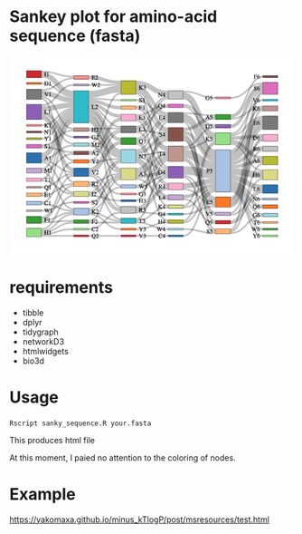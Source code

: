 # Sankey plot for amino-acid sequence (fasta)

![Example plot](https://github.com/yakomaxa/sanky_sequence/blob/main/example.png "example")

# requirements 

* tibble
* dplyr
* tidygraph
* networkD3
* htmlwidgets
* bio3d

# Usage

```Rscript sanky_sequence.R your.fasta```

This produces html file 

At this moment, I paied no attention to the coloring of nodes.

# Example

https://yakomaxa.github.io/minus_kTlogP/post/msresources/test.html

